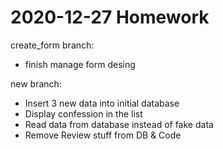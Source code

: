 # 2020-12-27 Homework

create_form branch:
- finish manage form desing

new branch:
- Insert 3 new data into initial database
- Display confession in the list
- Read data from database instead of fake data
- Remove Review stuff from DB & Code